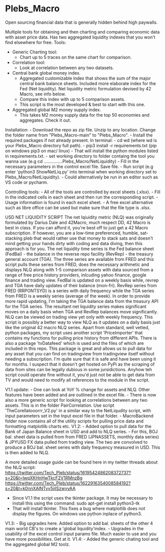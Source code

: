 # Plebs_Macro
Open sourcing financial data that is generally hidden behind high paywalls. 

Multiple tools for obtaining and then charting and comparing economic data with asset price data. Has two aggregated liquidity indexes that you won't find elsewhere for free. Tools:
- Generic Charting tool:
    - Chart up to 5 traces on the same chart for comparison.
- Correlation tool:
    - Look at correlation between any two datasets. 
- Central bank global money index.
    - Aggregated customizable index that shows the sum of the major central bank balance sheets. Included more elaborate index for the Fed (Net liquidity). Net liquidity metric formulation devised by 42 Macro, see info below. 
    - Compare this index with up to 5 comparison assets. 
    - This script is the most developed & best to start with this one. 
- Aggregated global M2 money supply index.
    - This takes M2 money supply data for the top 50 economies and aggregates. Check it out. 

 Installation: 
     - Download the repo as zip file. Unzip to any location. Change the folder name from "Plebs_Macro-main" to "Plebs_Macro".
     - Install the required packages if not already present. In terminal:
        - cd wd      (where wd is your Plebs_Macro directory full path).
        - pip3 install -r requirements.txt   (pip on windows pip3 on mac/ linux) - That will install the python modules listed in requirements.txt. 
        - set working directory to folder containg the tool you wanna use (e.g cd ...............Plebs_Macro/NetLiquidity)
        - Fill in the necessary parameters in the control excel file. Save file.
        - Run script (e.g enter 'python3 ShowNetLiq.py' into terminal when working directory set to Plebs_Macro/NetLiquidity). 
        - Could alternatively be run in an editor such as VS code or pycharm. 
     
    
     
Controlling tools:
    - All of the tools are controlled by excel sheets (.xlsx). 
    - Fill in the indicated cells in each sheet and then run the corresponding script. 
    - Usage information is found in each excel sheet. 
    - A free excel alternative such as libre office can be used but make sure that the file type is .xlsx. 

USD NET LIQUIDITY SCRIPT 
    The net lqiuidity metric (NLQ) was originally formulated by Darius Dale and 42Macro, much respect DD, 42 Macro is best in class. If you can afford it, you're best off to just get a 42 Macro subscription. If however, you are a low-time preferenced, humble, sat-stacking pleb that would rather use that money to stack sats and doesn't mind getting your hands dirty with coding and data diving, then this approach is for you. 
    The net liquidity time series is the Fed balance sheet (FedBal) - the balance in the reverse repo facility (RevRep) - the treasury general account (TGA). 
    The three series are available from FRED and this script pulls these series from FRED, does the necessary arithmetic and displays NLQ along with 1-5 comparison assets with data sourced from a range of free price history providers, inlcuding yahoo finance, google finance and trading view. 
    FedBal is updated on a weekly basis while, revrep and TGA have daily updates of their balance (mon-fri). RevRep series from FRED (RRPONTSYD) is a series with daily frequency while the TGA series from FRED is a weekly series (average of the week). In order to provide more rapid updating, I'm taking the TGA balance data from the treasury API for the TGA series. 
    The resultant net liquidity series makes significant moves on a daily basis when TGA and RevRep balances move significantly. NLQ can be viewed on trading view yet only with weekly frequency. This script is possibly a better way to view NLQ as it updates on a daily basis just like the original 42 macro NLQ series.
    Apart from standard, well vetted, python packages, my script uses another script 'PriceImporter' that contains my functions for pulling price history from different APIs. 
    There is also a package 'tvDatafeed' which is used and the files of which are included in this repo. This package is great and allows us to pull data for any asset that you can find on tradingview from tradingview itself without needing a subscription. I'm quite sure that it is safe and have been using it for months. I suspect that it doesn't get hosted on PyPi as the scraping of data from sites can be legally dubious in some jursidictions. Anyhow teh script could operate fine without it, you'd just not be able to get data from TV and would need to modify all references to the module in the script. 
    
V1.1 update:
    - One can look at YoY % change for assets and NLQ. Other features have been added and are outlined in the excel file. 
    - There is now also a more generic script for looking at correlations between any two assets. This is in the folder PairCorrelation. Use
    script 'TheCorellatooorrr_V2.py' in a similar way to the NetLiqudity script, with input parameters set in the Input excel file in that folder. 
    - MacroBackend folder now contains all of the utility scripts for pulling price data and formatting matplotlib charts etc. 
V1.2:
    - Added option to pull data for the Bank of Japan Balance sheet in USD and add to NLQ series. 
    - For this, BOJ bal. sheet data is pulled from from FRED (JPNASSETS, monthly data series) & JPYUSD FX data pulled from trading view. The two are   convolved to produce a BOJ bal. sheet series with daily frequency measured in USD. This is then added to NLQ. 

A more detailed usage guide can be found here in my twitter threads about the NLQ script: 
https://twitter.com/Tech_Pleb/status/1619542486208372737?s=20&t=lwqXKHnHwTkcF2V1RMnzBg
https://twitter.com/Tech_Pleb/status/1622916354008584192?s=20&t=k0nnXAlNTvv5iiISzwvyAA
- Since V1.1 the script uses the tkinter package. It may be necessary to install this using the command:
sudo apt-get install python3-tk
- That will install tkinter. This fixes a bug where matplotlib does not display the figures. On windows use python inplace of python3. 

V1.3: 
    - Big upgrades here. Added option to add bal. sheets of the other 4 main world CB's to create a 'global liquidity'index. 
    - Upgrades in the usability of the excel control input params file. Much easier to use and you have more possibilities. 
    Get at it. 
V1.4:
    - Added the generic chating tool and the aggregated global M2 toolz. 

     
     

